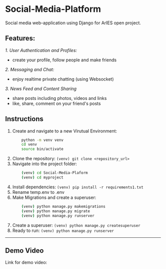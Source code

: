 # Social-Media-Platform
Social media web-application using Django for ArIES open project.

## Features:
*1. User Authentication and Profiles:*
- create your profile, follow people and make friends

*2. Messaging and Chat:*
- enjoy realtime private chatting (using Websocket)

*3. News Feed and Content Sharing*
- share posts including photos, videos and links
- like, share, comment on your friend's posts

  
## Instructions
1. Create and navigate to a new Virutual Environment:
   ```bash
       python -m venv venv
       cd venv
       source bin/activate  
   ```
2. Clone the repository: `(venv) git clone <repository_url>`
3. Navigate into the project folder:
   ```bash
       (venv) cd Social-Media-Plaform
       (venv) cd myproject
   ```
4. Install dependencies: `(venv) pip install -r requirements1.txt`
5. Rename temp.env to .env
6. Make Migrations and create a superuser:
   ```bash
       (venv) python manage.py makemigrations
       (venv) python manage.py migrate
       (venv) python manage.py runserver
   ```
7. Create a superuser: `(venv) python manage.py createsuperuser `
8. Ready to run: `(venv) python manage.py runserver`  

---
## Demo Video
Link for demo video: 
